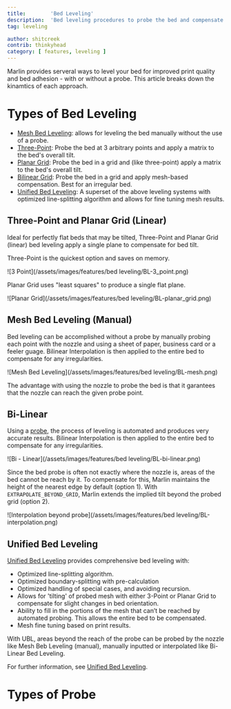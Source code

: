 ```yaml
---
title:        'Bed Leveling'
description:  'Bed leveling procedures to probe the bed and compensate for an irregular or tilted bed'
tag: leveling

author: shitcreek
contrib: thinkyhead
category: [ features, leveling ]
---
```


<!-- # Introduction -->

Marlin provides serveral ways to level your bed for improved print quality and bed adhesion - with or without a probe. This article breaks down the kinamtics of each approach.

# Types of Bed Leveling
 - [Mesh Bed Leveling](/docs/gcode/G029-mbl.html): allows for leveling the bed manually without the use of a probe.
 - [Three-Point](auto_bed_leveling.html): Probe the bed at 3 arbitrary points and apply a matrix to the bed's overall tilt.
 - [Planar Grid](auto_bed_leveling.html): Probe the bed in a grid and (like three-point) apply a matrix to the bed's overall tilt.
 - [Bilinear Grid](auto_bed_leveling.html): Probe the bed in a grid and apply mesh-based compensation. Best for an irregular bed.
 - [Unified Bed Leveling](unified_bed_leveling.html): A superset of the above leveling systems with optimized line-splitting algorithm and allows for fine tuning mesh results.


## Three-Point and Planar Grid (Linear)

Ideal for perfectly flat beds that may be tilted, Three-Point and Planar Grid (linear) bed leveling apply a single plane to compensate for bed tilt.

Three-Point is the quickest option and saves on memory.

![3 Point](/assets/images/features/bed leveling/BL-3_point.png)

Planar Grid uses "least squares" to produce a single flat plane.

![Planar Grid](/assets/images/features/bed leveling/BL-planar_grid.png)

## Mesh Bed Leveling (Manual)

Bed leveling can be accomplished without a probe by manually probing each point with the nozzle and using a sheet of paper, business card or a feeler guage. Bilinear Interpolation is then applied to the entire bed to compensate for any irregularities.

![Mesh Bed Leveling](/assets/images/features/bed leveling/BL-mesh.png)

The advantage with using the nozzle to probe the bed is that it garantees that the nozzle can reach the given probe point.

## Bi-Linear

Using a [probe](/docs/configuration/probes.html), the process of leveling is automated and produces very accurate results. Bilinear Interpolation is then applied to the entire bed to compensate for any irregularities.

![Bi - Linear](/assets/images/features/bed leveling/BL-bi-linear.png)

Since the bed probe is often not exactly where the nozzle is, areas of the bed cannot be reach by it. To compensate for this, Marlin maintains the height of the nearest edge by default (option 1). With `EXTRAPOLATE_BEYOND_GRID`, Marlin extends the implied tilt beyond the probed grid (option 2).

![Interpolation beyond probe](/assets/images/features/bed leveling/BL-interpolation.png)

## Unified Bed Leveling

[Unified Bed Leveling](/docs/configuration/probes.html) provides comprehensive bed leveling with:
 - Optimized line-splitting algorithm.
 - Optimized boundary-splitting with pre-calculation
 - Optimized handling of special cases, and avoiding recursion.
 - Allows for 'tilting' of probed mesh with either 3-Point or Planar Grid to compensate for slight changes in bed orientation.
 - Ability to fill in the portions of the mesh that can’t be reached by automated probing. This allows the entire bed to be compensated.
 - Mesh fine tuning based on print results.

With UBL, areas beyond the reach of the probe can be probed by the nozzle like Mesh Beb Leveling (manual), manually inputted or interpolated like Bi-Linear Bed Leveling.

For further information, see [Unified Bed Leveling](unified_bed_leveling.html).

# Types of Probe

